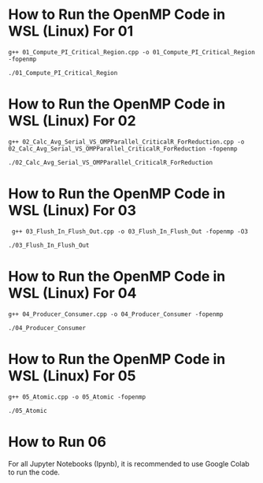 # How to Run the OpenMP Code in WSL (Linux) For 01

```
g++ 01_Compute_PI_Critical_Region.cpp -o 01_Compute_PI_Critical_Region -fopenmp
```

```
./01_Compute_PI_Critical_Region
```

# How to Run the OpenMP Code in WSL (Linux) For 02

```
g++ 02_Calc_Avg_Serial_VS_OMPParallel_CriticalR_ForReduction.cpp -o 02_Calc_Avg_Serial_VS_OMPParallel_CriticalR_ForReduction -fopenmp
```

```
./02_Calc_Avg_Serial_VS_OMPParallel_CriticalR_ForReduction
```

# How to Run the OpenMP Code in WSL (Linux) For 03

```
 g++ 03_Flush_In_Flush_Out.cpp -o 03_Flush_In_Flush_Out -fopenmp -O3
```

```
./03_Flush_In_Flush_Out
```

# How to Run the OpenMP Code in WSL (Linux) For 04

```
g++ 04_Producer_Consumer.cpp -o 04_Producer_Consumer -fopenmp
```

```
./04_Producer_Consumer

```

# How to Run the OpenMP Code in WSL (Linux) For 05

```
g++ 05_Atomic.cpp -o 05_Atomic -fopenmp
```

```
./05_Atomic
```

# How to Run 06

For all Jupyter Notebooks (Ipynb), it is recommended to use Google Colab to run the code.
